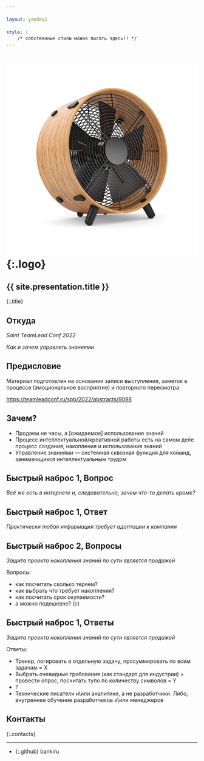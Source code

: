 ```yaml
---

layout: yandex2

style: |
    /* собственные стили можно писать здесь!! */
---
```


# ![](pictures/ventilator.jpg){:.logo}

## {{ site.presentation.title }}
{:.title}

## Откуда

*Saint TeamLead Conf 2022*

*Как и зачем управлять знаниями*

## Предисловие

Материал подготовлен на основании записи выступления, заметок в процессе (эмоциональное восприятие) и повторного пересмотра

https://teamleadconf.ru/spb/2022/abstracts/9098

## Зачем?

* Продаем не часы, а [ожидаемое] использование знаний
* Процесс интеллектуальной/креативной работы есть на самом деле процесс создания, накопления и использования знаний
* Управление знаниями — системная сквозная функция для команд, занимающихся интеллектуальным трудом

## Быстрый наброс 1, Вопрос

*Всё же есть в интернете и, следовательно, зачем что-то делать кроме?*

## Быстрый наброс 1, Ответ

*Практически любая информация требует адаптации к компании*

## Быстрый наброс 2, Вопросы

*Защита проекта накопления знаний по сути является продажей* 

Вопросы:
* как посчитать сколько теряем?
* как выбрать что требует накопления?
* как посчитать срок окупаемости?
* а можно подешевле? (c)

## Быстрый наброс 1, Ответы

*Защита проекта накопления знаний по сути является продажей*

Ответы:
* Трекер, логировать в отдельную задачу, просуммировать по всем задачам = X
* Выбрать очевидные требования (как стандарт для индустрии) + провести опрос, посчитать тупо по количеству символов = Y 
* ?
* Технические писатели и\или аналитики, а не разработчики. Либо, внутреннее обучение разработчиков и\или менеджеров

## Контакты
{:.contacts}

<!-- разделитель контактов -->
-------

<!-- center -->

- {:.github} bankiru

<!-- right -->
